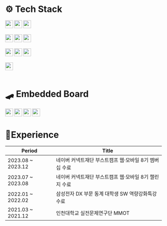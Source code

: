 <div align="start">
  
# ⚙️ Tech Stack
 <img src="https://img.shields.io/badge/C++-00599C?style=flat-square&logo=Cplusplus&logoColor=white" height="25"/>   
 <img src="https://img.shields.io/badge/C-00599C?style=flat-square&logo=C&logoColor=white" height="25"/>  
 <img src="https://img.shields.io/badge/Python-3775a9?style=flat-square&logo=python&logoColor=white" height="25"/>  

<br>
<br>
  
 <img src="https://img.shields.io/badge/JavaScript-F7DF1E?style=flat-square&logo=javascript&logoColor=black" height="25"/>
 <img src="https://img.shields.io/badge/HTML-E34F26?style=flat-square&logo=html5&logoColor=white" height="25"/>
 <img src="https://img.shields.io/badge/CSS-1572B6?style=flat-square&logo=css3&logoColor=white" height="25"/>

<br>
<br>

 <img src="https://img.shields.io/badge/TypeScript-3178C6?style=flat-square&logo=typescript&logoColor=white" height="25"/>
 <img src="https://img.shields.io/badge/React-61DAFB?style=flat-square&logo=React&logoColor=black" height="25"/>
 <img src="https://img.shields.io/badge/React Query-FF4154?style=flat-square&logo=reactquery&logoColor=white" height="25"/>
 
<br>
<br>
  
 <img src="https://img.shields.io/badge/MySQL-00618a?style=flat-square&logo=mysql&logoColor=white" height="25"/> 
 
<br>
<br>
  
# 🛹 Embedded Board
 <img src="https://img.shields.io/badge/Raspberry Pi-c41949?style=flat-square&logo=raspberrypi&logoColor=black" height="25"/> 
 <img src="https://img.shields.io/badge/Jetson Nano-76B900?style=flat-square&logo=NVIDIA&logoColor=white" height="25"/> 
 <img src="https://img.shields.io/badge/Arduino-00989d?style=flat-square&logo=arduino&logoColor=white" height="25"/>
 <img src="https://img.shields.io/badge/OpenCR-03234B?style=flat-square&logo=stmicroelectronics&logoColor=white" height="25"/> 

# 📖Experience
| Period | Title |
| ------ | ----- |
| 2023.08 ~  2023.12| 네이버 커넥트재단 부스트캠프 웹·모바일 8기 멤버십 수료|
| 2023.07 ~ 2023.08 | 네이버 커넥트재단 부스트캠프 웹·모바일 8기 챌린지 수료 |
| 2022.01 ~ 2022.02 | 삼성전자 DX 부문 동계 대학생 SW 역량강화특강 수료 |
| 2021.03 ~ 2021.12 | 인천대학교 실전문제연구단 MMOT |
